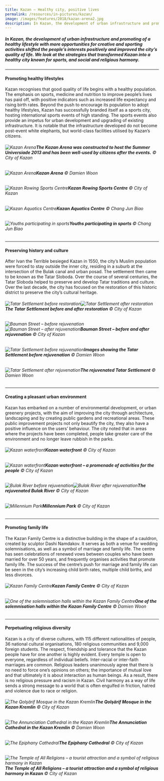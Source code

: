 ```yaml
---
title: Kazan — Healthy city, positive lives
permalink: /resources/in-pictures/kazan/
image: /images/features/2018/kazan-arena2.jpg
description: In Kazan, the development of urban infrastructure and promoting of a healthy lifestyle with more opportunities for creative and sporting activities shifted the people’s interests positively and improved the city’s quality of life. We look at the strategies that transformed Kazan into a healthy city known for sports, and social and religious harmony.
---
```


##### In Kazan, the development of urban infrastructure and promoting of a healthy lifestyle with more opportunities for creative and sporting activities shifted the people’s interests positively and improved the city’s quality of life. We look at the strategies that transformed Kazan into a healthy city known for sports, and social and religious harmony.

---

#### **Promoting healthy lifestyles**

Kazan recognises that good quality of life begins with a healthy population. The emphasis on sports, medicine and nutrition to improve people’s lives has paid off, with positive indicators such as increased life expectancy and rising birth rates. Beyond the push to encourage its population to adopt healthy lifestyles, Kazan has successfully branded itself as a sports city, hosting international sports events of high standing. The sports events also provide an impetus for urban development and upgrading of existing infrastructure. It is notable that the infrastructure developed do not become post-event white elephants, but world-class facilities utilised by Kazan’s citizens. 

###### ![Kazan Arena](/images/features/2018/kazan-arena.jpg/)**The Kazan Arena was constructed to host the Summer Universiade 2013 and has been well-used by citizens after the events.** © City of Kazan

###### ![Kazan Arena](/images/features/2018/kazan-arena2.jpg/)**Kazan Arena** © Damien Woon

###### ![Kazan Rowing Sports Centre](/images/features/2018/kazan-rowing-sports-centre.jpg/)**Kazan Rowing Sports Centre** © City of Kazan

###### ![Kazan Aquatics Centre](/images/features/2018/kazan-aquatics-centre.jpg/)**Kazan Aquatics Centre** © Chang Jun Biao

###### ![Youths participating in sports](/images/features/2018/kazan-youth-sports.jpg/)**Youths participating in sports** © Chang Jun Biao

---

#### **Preserving history and culture**

After Ivan the Terrible besieged Kazan in 1550, the city’s Muslim population were forced to stay outside the inner city, residing in a suburb at the intersection of the Bulak canal and urban posad. The settlement then came to be known as the Tatar Sloboda. Over the course of several centuries, the Tatar Sloboda helped to preserve and develop Tatar traditions and culture. Over the last decade, the city has focused on the restoration of this historic district to preserve the city’s cultural heritage.

###### ![Tatar Settlement before restoration](/images/features/2018/tatar-settlement-before.jpg/)![Tatar Settlement after restoration](/images/features/2018/tatar-settlement-after.jpg/)**The Tatar Settlement before and after restoration** © City of Kazan

###### ![Bauman Street – before rejuvenation](/images/features/2018/bauman-street-before.jpg/)![Bauman Street – after rejuvenation](/images/features/2018/bauman-street-after.jpg/)**Bauman Street – before and after rejuvenation** © City of Kazan

###### ![Tatar Settlement before rejuvenation](/images/features/2018/tatar-settlement-before2.jpg/)**Images showing the Tatar Settlement before rejuvenation** © Damien Woon

###### ![Tatar Settlement after rejuvenation](/images/features/2018/tatar-settlement-after2.jpg/)**The rejuvenated Tatar Settlement** © Damien Woon

---

#### **Creating a pleasant urban environment**

Kazan has embarked on a number of environmental development, or urban greenery projects, with the aim of improving the city through architecture, landscaping and by creating public gardens and recreational areas. These public improvement projects not only beautify the city, they also have a positive influence on the users’ behaviour. The city noted that in areas where the projects have been completed, people take greater care of the environment and no longer leave rubbish in the parks.

###### ![Kazan waterfront](/images/features/2018/kazan-waterfront.jpg/)**Kazan waterfront** © City of Kazan

###### ![Kazan waterfront](/images/features/2018/kazan-waterfront2.jpg/)**Kazan waterfront – a promenade of activities for the people** © City of Kazan

###### ![Bulak River before rejuvenation](/images/features/2018/bulak-river-before.jpg/)![Bulak River after rejuvenation](/images/features/2018/bulak-river-after.jpg/)**The rejuvenated Bulak River** © City of Kazan

###### ![Millennium Park](/images/features/2018/millennium-park.jpg/)**Millennium Park** © City of Kazan

---

#### **Promoting family life**

The Kazan Family Centre is a distinctive building in the shape of a cauldron, created by sculptor Dashi Namdakov. It serves as both a venue for wedding solemnisations, as well as a symbol of marriage and family life. The centre has seen celebrations of renewed vows between couples who have been married for over 50 years, and frequently organises activities that promote family life. The success of the centre’s push for marriage and family life can be seen in the city’s increasing child birth rates, multiple child births, and less divorces.

###### ![Kazan Family Centre](/images/features/2018/kazan-family-centre.jpg/)**Kazan Family Centre** © City of Kazan

###### ![One of the solemnisation halls within the Kazan Family Centre](/images/features/2018/kazan-family-centre2.jpg/)**One of the solemnisation halls within the Kazan Family Centre** © Damien Woon

---

#### **Perpetuating religious diversity**

Kazan is a city of diverse cultures, with 115 different nationalities of people, 36 national cultural organisations, 180 religious communities and 9,000 foreign students. The respect, friendship and tolerance that the Kazan people have for one another is highly evident. Every temple is open to everyone, regardless of individual beliefs. Inter-racial or inter-faith marriages are common. Religious leaders unanimously agree that there is no need to force one’s opinions on others; the importance of mutual love and that ultimately it is about interaction as human beings. As a result, there is no religious pressure and racism in Kazan. Civil harmony as a way of life sends a strong message to a world that is often engulfed in friction, hatred and violence due to race or religion.

###### ![The Qolşärif Mosque in the Kazan Kremlin](/images/features/2018/qolsarif-mosque.jpg/)**The Qolşärif Mosque in the Kazan Kremlin** © City of Kazan

###### ![The Annunciation Cathedral in the Kazan Kremlin ](/images/features/2018/annunciation-cathedral.jpg/)**The Annunciation Cathedral in the Kazan Kremlin** © Damien Woon

###### ![The Epiphany Cathedral](/images/features/2018/epiphany-cathedral.jpg/)**The Epiphany Cathedral** © City of Kazan

###### ![The Temple of All Religions – a tourist attraction and a symbol of religious harmony in Kazan](/images/features/2018/temple-all-religions.jpg/)**The Temple of All Religions – a tourist attraction and a symbol of religious harmony in Kazan** © City of Kazan
